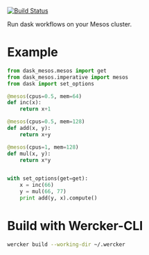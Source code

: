 [![Build Status](http://52.0.47.203:8000/api/badges/lensacom/dask.mesos/status.svg)](http://52.0.47.203:8000/lensacom/dask.mesos)

Run dask workflows on your Mesos cluster.

# Example

```python
from dask_mesos.mesos import get
from dask_mesos.imperative import mesos
from dask import set_options

@mesos(cpus=0.5, mem=64)
def inc(x):
    return x+1

@mesos(cpus=0.5, mem=128)
def add(x, y):
    return x+y

@mesos(cpus=1, mem=128)
def mul(x, y):
    return x*y


with set_options(get=get):
    x = inc(66)
    y = mul(66, 77)
    print add(y, x).compute()
```

# Build with Wercker-CLI

```bash
wercker build --working-dir ~/.wercker
```
